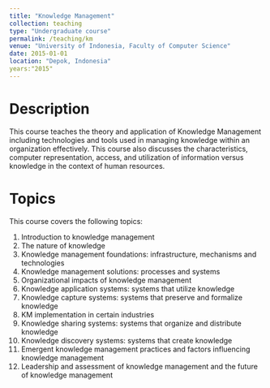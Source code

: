 ```yaml
---
title: "Knowledge Management"
collection: teaching
type: "Undergraduate course"
permalink: /teaching/km
venue: "University of Indonesia, Faculty of Computer Science"
date: 2015-01-01
location: "Depok, Indonesia"
years:"2015"
---
```

Description
======
This course teaches the theory and application of Knowledge Management including technologies and tools used in managing knowledge within an organization effectively. This course also discusses the characteristics, computer representation, access, and utilization of information versus knowledge in the context of human resources.

Topics
======
This course covers the following topics:
1. Introduction to knowledge management
2. The nature of knowledge
3. Knowledge management foundations: infrastructure, mechanisms and technologies 
4. Knowledge management solutions: processes and systems 
5. Organizational impacts of knowledge management
6. Knowledge application systems: systems that utilize knowledge
7. Knowledge capture systems: systems that preserve and formalize knowledge 
8. KM implementation in certain industries 
9. Knowledge sharing systems: systems that organize and distribute knowledge 
10. Knowledge discovery systems: systems that create knowledge
11. Emergent knowledge management practices and factors influencing knowledge management
12. Leadership and assessment of knowledge management and the future of knowledge management

